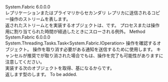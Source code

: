 <Type Name="IOperationStream" FullName="System.Fabric.IOperationStream">
  <TypeSignature Language="C#" Value="public interface IOperationStream" />
  <TypeSignature Language="ILAsm" Value=".class public interface auto ansi abstract IOperationStream" />
  <TypeSignature Language="DocId" Value="T:System.Fabric.IOperationStream" />
  <TypeSignature Language="VB.NET" Value="Public Interface IOperationStream" />
  <TypeSignature Language="F#" Value="type IOperationStream = interface" />
  <AssemblyInfo>
    <AssemblyName>System.Fabric</AssemblyName>
    <AssemblyVersion>6.0.0.0</AssemblyVersion>
  </AssemblyInfo>
  <Interfaces />
  <Docs>
    <summary>
      <para>レプリケーションまたはプライマリからセカンダリ レプリカに送信されるコピー操作のストリームを表します。  </para>
    </summary>
    <remarks>
      <para>返されたストリーム<see cref="M:System.Fabric.IStateReplicator.GetCopyStream" />と<see cref="M:System.Fabric.IStateReplicator.GetReplicationStream" />を実装するオブジェクトは、<see cref="T:System.Fabric.IOperationStream" />です。</para>
    </remarks>
    <exception cref="T:System.TimeoutException">
      <para>プロセスまたは操作用に割り当てられた時間が経過したときにスローされる例外。</para>
    </exception>
  </Docs>
  <Members>
    <Member MemberName="GetOperationAsync">
      <MemberSignature Language="C#" Value="public System.Threading.Tasks.Task&lt;System.Fabric.IOperation&gt; GetOperationAsync (System.Threading.CancellationToken cancellationToken);" />
      <MemberSignature Language="ILAsm" Value=".method public hidebysig newslot virtual instance class System.Threading.Tasks.Task`1&lt;class System.Fabric.IOperation&gt; GetOperationAsync(valuetype System.Threading.CancellationToken cancellationToken) cil managed" />
      <MemberSignature Language="DocId" Value="M:System.Fabric.IOperationStream.GetOperationAsync(System.Threading.CancellationToken)" />
      <MemberSignature Language="F#" Value="abstract member GetOperationAsync : System.Threading.CancellationToken -&gt; System.Threading.Tasks.Task&lt;System.Fabric.IOperation&gt;" Usage="iOperationStream.GetOperationAsync cancellationToken" />
      <MemberType>Method</MemberType>
      <AssemblyInfo>
        <AssemblyName>System.Fabric</AssemblyName>
        <AssemblyVersion>6.0.0.0</AssemblyVersion>
      </AssemblyInfo>
      <ReturnValue>
        <ReturnType>System.Threading.Tasks.Task&lt;System.Fabric.IOperation&gt;</ReturnType>
      </ReturnValue>
      <Parameters>
        <Parameter Name="cancellationToken" Type="System.Threading.CancellationToken" />
      </Parameters>
      <Docs>
        <param name="cancellationToken">
          <para><see cref="T:System.Threading.CancellationToken" />操作を確認するオブジェクト。 操作を取り消す必要がある通知を送信するために使用します。 キャンセルが推奨でが取り消された場合でもは、操作を完了も可能性がありますに注意してください。</para>
        </param>
        <summary>
          <para>実装する次のオブジェクトを取得<see cref="T:System.Fabric.IOperation" />、基になるから<see cref="T:System.Fabric.IOperationStream" />です。</para>
        </summary>
        <returns>
          <para>返します<see cref="T:System.Threading.Tasks.Task`1" />型の<see cref="T:System.Fabric.IOperation" />します。</para>
        </returns>
        <remarks>To be added.</remarks>
      </Docs>
    </Member>
  </Members>
</Type>